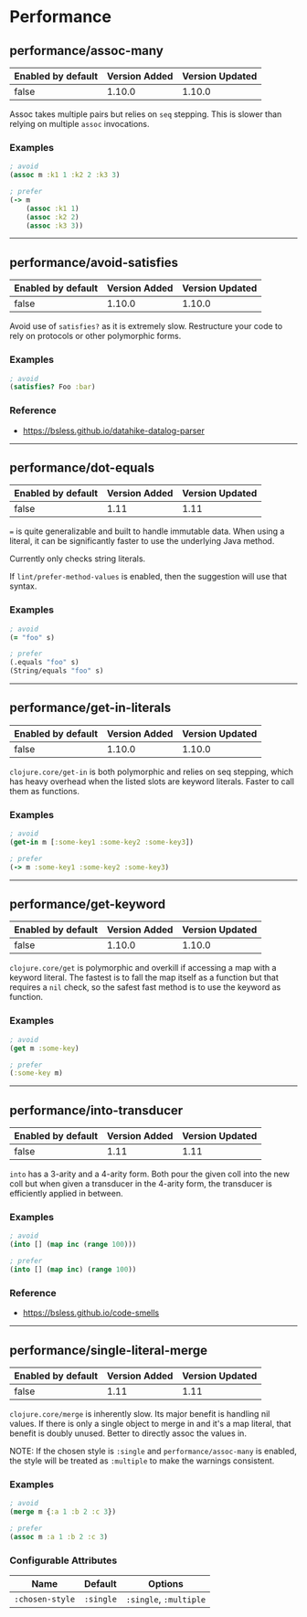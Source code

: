 # Performance

## performance/assoc-many

| Enabled by default | Version Added | Version Updated |
| ------------------ | ------------- | --------------- |
| false              | 1.10.0        | 1.10.0          |

Assoc takes multiple pairs but relies on `seq` stepping. This is slower than
relying on multiple `assoc` invocations.

### Examples

```clojure
; avoid
(assoc m :k1 1 :k2 2 :k3 3)

; prefer
(-> m
    (assoc :k1 1)
    (assoc :k2 2)
    (assoc :k3 3))
```

---

## performance/avoid-satisfies

| Enabled by default | Version Added | Version Updated |
| ------------------ | ------------- | --------------- |
| false              | 1.10.0        | 1.10.0          |

Avoid use of `satisfies?` as it is extremely slow. Restructure your code to rely on protocols or other polymorphic forms.

### Examples

```clojure
; avoid
(satisfies? Foo :bar)
```

### Reference

* <https://bsless.github.io/datahike-datalog-parser>

---

## performance/dot-equals

| Enabled by default | Version Added | Version Updated |
| ------------------ | ------------- | --------------- |
| false              | 1.11          | 1.11            |

`=` is quite generalizable and built to handle immutable data. When using a literal, it can be significantly faster to use the underlying Java method.

Currently only checks string literals.

If `lint/prefer-method-values` is enabled, then the suggestion will use that syntax.

### Examples

```clojure
; avoid
(= "foo" s)

; prefer
(.equals "foo" s)
(String/equals "foo" s)
```

---

## performance/get-in-literals

| Enabled by default | Version Added | Version Updated |
| ------------------ | ------------- | --------------- |
| false              | 1.10.0        | 1.10.0          |

`clojure.core/get-in` is both polymorphic and relies on seq stepping, which has heavy overhead when the listed slots are keyword literals. Faster to call them as functions.

### Examples

```clojure
; avoid
(get-in m [:some-key1 :some-key2 :some-key3])

; prefer
(-> m :some-key1 :some-key2 :some-key3)
```

---

## performance/get-keyword

| Enabled by default | Version Added | Version Updated |
| ------------------ | ------------- | --------------- |
| false              | 1.10.0        | 1.10.0          |

`clojure.core/get` is polymorphic and overkill if accessing a map with a keyword literal. The fastest is to fall the map itself as a function but that requires a `nil` check, so the safest fast method is to use the keyword as function.

### Examples

```clojure
; avoid
(get m :some-key)

; prefer
(:some-key m)
```

---

## performance/into-transducer

| Enabled by default | Version Added | Version Updated |
| ------------------ | ------------- | --------------- |
| false              | 1.11          | 1.11            |

`into` has a 3-arity and a 4-arity form. Both pour the given coll into the
new coll but when given a transducer in the 4-arity form, the transducer is
efficiently applied in between.

### Examples

```clojure
; avoid
(into [] (map inc (range 100)))

; prefer
(into [] (map inc) (range 100))
```

### Reference

* <https://bsless.github.io/code-smells>

---

## performance/single-literal-merge

| Enabled by default | Version Added | Version Updated |
| ------------------ | ------------- | --------------- |
| false              | 1.11          | 1.11            |

`clojure.core/merge` is inherently slow. Its major benefit is handling nil
values. If there is only a single object to merge in and it's a map literal,
that benefit is doubly unused. Better to directly assoc the values in.

NOTE: If the chosen style is `:single` and `performance/assoc-many` is
enabled, the style will be treated as `:multiple` to make the warnings
consistent.

### Examples

```clojure
; avoid
(merge m {:a 1 :b 2 :c 3})

; prefer
(assoc m :a 1 :b 2 :c 3)
```

### Configurable Attributes

| Name            | Default   | Options                |
| --------------- | --------- | ---------------------- |
| `:chosen-style` | `:single` | `:single`, `:multiple` |
